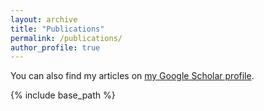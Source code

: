 ```yaml
---
layout: archive
title: "Publications"
permalink: /publications/
author_profile: true
---
```


You can also find my articles on <a href="{{author.googlescholar}}">my Google Scholar profile</a>.

{% include base_path %}

